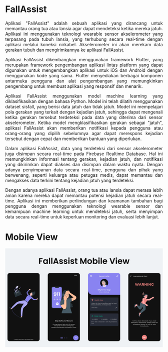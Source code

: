 # FallAssist

<div align="justify">
Aplikasi "FallAssist" adalah sebuah aplikasi yang dirancang untuk memantau orang tua atau lansia agar dapat mendeteksi ketika mereka jatuh. Aplikasi ini menggunakan teknologi wearable sensor akselerometer yang terpasang pada tubuh lansia, yang terhubung secara real-time dengan aplikasi melalui koneksi nirkabel. Akselerometer ini akan merekam data gerakan tubuh dan mengirimkannya ke aplikasi FallAssist.

  
Aplikasi FallAssist dikembangkan menggunakan framework Flutter, yang merupakan framework pengembangan aplikasi lintas platform yang dapat digunakan untuk mengembangkan aplikasi untuk iOS dan Android dengan menggunakan kode yang sama. Flutter menyediakan berbagai komponen antarmuka pengguna dan alat pengembangan yang memungkinkan pengembang untuk membuat aplikasi yang responsif dan menarik.

Aplikasi FallAssist menggunakan model machine learning yang diklasifikasikan dengan bahasa Python. Model ini telah dilatih menggunakan dataset sisfall, yang berisi data jatuh dan tidak jatuh. Model ini mempelajari pola gerakan yang terkait dengan kejadian jatuh, sehingga dapat mengenali ketika gerakan tersebut terdeteksi pada data yang diterima dari sensor akselerometer. Ketika model mengklasifikasikan gerakan sebagai "jatuh", aplikasi FallAssist akan memberikan notifikasi kepada pengguna atau orang-orang yang dipilih sebelumnya agar dapat merespons kejadian tersebut dengan cepat dan memberikan bantuan yang diperlukan.

Dalam aplikasi FallAssist, data yang terdeteksi dari sensor akselerometer juga disimpan secara real-time pada Firebase Realtime Database. Hal ini memungkinkan informasi tentang gerakan, kejadian jatuh, dan notifikasi yang dikirimkan dapat diakses dan disimpan dalam waktu nyata. Dengan adanya penyimpanan data secara real-time, pengguna dan pihak yang berwenang, seperti keluarga atau petugas medis, dapat memantau dan mengakses data terkini tentang kejadian jatuh yang terdeteksi.

Dengan adanya aplikasi FallAssist, orang tua atau lansia dapat merasa lebih aman karena mereka dapat memantau potensi kejadian jatuh secara real-time. Aplikasi ini memberikan perlindungan dan keamanan tambahan bagi pengguna dengan menggunakan teknologi wearable sensor dan kemampuan machine learning untuk mendeteksi jatuh, serta menyimpan data secara real-time untuk keperluan monitoring dan evaluasi lebih lanjut.
</div>

# Mobile View

<img src="assets/Mockup 5.png" />
